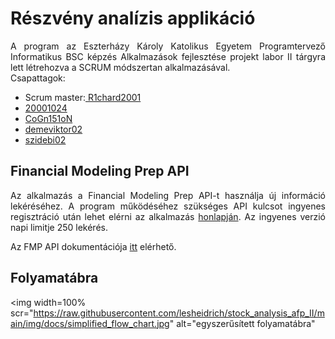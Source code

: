 # Részvény analízis applikáció

<p align="justify">
    A program az Eszterházy Károly Katolikus Egyetem Programtervező Informatikus BSC képzés Alkalmazások fejlesztése projekt labor II tárgyra lett létrehozva a SCRUM    
  módszertan alkalmazásával.
  <br>
  Csapattagok:
  <ul>
    <li>Scrum master:<a href="https://github.com/R1chard2001"> R1chard2001</a></li>
    <li><a href="https://github.com/20001024">20001024</a></li>
    <li><a href="https://github.com/CoGn151oN">CoGn151oN</a></li>
    <li><a href="https://github.com/demeviktor02">demeviktor02</a></li>
    <li><a href="https://github.com/szidebi02">szidebi02 </a></li>
  </ul>
</p>


## Financial Modeling Prep API

<p align="justify">Az alkalmazás a Financial Modeling Prep API-t használja új információ lekéréséhez. A program működéséhez szükséges API kulcsot ingyenes regisztráció után lehet elérni az alkalmazás <a href="https://site.financialmodelingprep.com/developer/">honlapján</a>. Az ingyenes verzió napi limitje 250 lekérés.</p>
  
<p align="justify">Az FMP API dokumentációja <a href="https://site.financialmodelingprep.com/developer/docs/" target="_blank">itt</a> elérhető.</p>


## Folyamatábra

<img
     width=100%
     scr="https://raw.githubusercontent.com/lesheidrich/stock_analysis_afp_II/main/img/docs/simplified_flow_chart.jpg" 
     alt="egyszerűsített folyamatábra"
>
